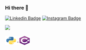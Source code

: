 ### Hi there 👋

[![Linkedin Badge](https://img.shields.io/badge/-LinkedIn-blue?style=flat-square&logo=Linkedin&logoColor=white&link=https://www.linkedin.com/in/isaac-marquetti-6298a773/)](https://www.linkedin.com/in/isaac-marquetti-6298a773/)
[![Instagram Badge](https://img.shields.io/badge/-Instagram-black?style=flat-square&logo=Instagram&logoColor=white&link=https://www.instagram.com/isaac.marquetti/)](https://www.instagram.com/isaac.marquetti/)

<div align="left">
  <a href="https://github.com/isaacmarquetti">
  
  <img height="100em" src="https://github-readme-stats.vercel.app/api/top-langs/?username=isaacmarquetti&layout=compact&langs_count=7&theme=dracula"/>
</div>

<div style="display: inline_block"><br>
  <img align="center" alt="Rafa-Python" height="30" width="40" src="https://raw.githubusercontent.com/devicons/devicon/master/icons/python/python-original.svg">
  <img align="center" alt="Rafa-Csharp" height="30" width="40" src="https://raw.githubusercontent.com/devicons/devicon/master/icons/csharp/csharp-original.svg">
  
</div>

<!--
**isaacmarquetti/isaacmarquetti** is a ✨ _special_ ✨ repository because its `README.md` (this file) appears on your GitHub profile.

Here are some ideas to get you started:

- 🔭 I’m currently working on ...
- 🌱 I’m currently learning ...
- 👯 I’m looking to collaborate on ...
- 🤔 I’m looking for help with ...
- 💬 Ask me about ...
- 📫 How to reach me: ...
- 😄 Pronouns: ...
- ⚡ Fun fact: ...
-->

